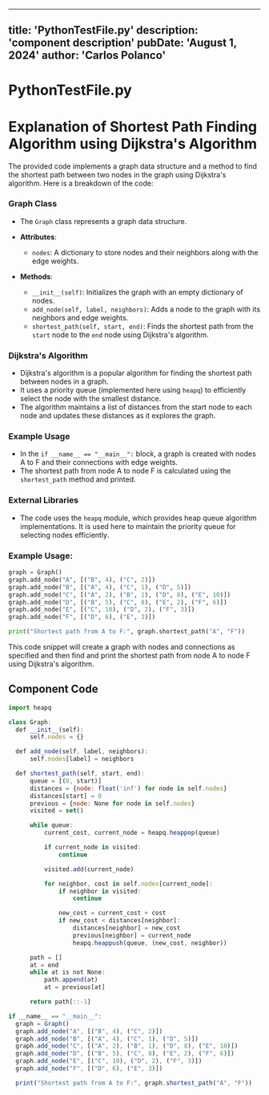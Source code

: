 ---
  title: 'PythonTestFile.py'
  description: 'component description'
  pubDate: 'August 1, 2024'
  author: 'Carlos Polanco'
  ---
  
  
  
  # PythonTestFile.py
  # Explanation of Shortest Path Finding Algorithm using Dijkstra's Algorithm

The provided code implements a graph data structure and a method to find the shortest path between two nodes in the graph using Dijkstra's algorithm. Here is a breakdown of the code:

### Graph Class
- The `Graph` class represents a graph data structure.
- **Attributes**:
  - `nodes`: A dictionary to store nodes and their neighbors along with the edge weights.

- **Methods**:
  - `__init__(self)`: Initializes the graph with an empty dictionary of nodes.
  - `add_node(self, label, neighbors)`: Adds a node to the graph with its neighbors and edge weights.
  - `shortest_path(self, start, end)`: Finds the shortest path from the `start` node to the `end` node using Dijkstra's algorithm.

### Dijkstra's Algorithm
- Dijkstra's algorithm is a popular algorithm for finding the shortest path between nodes in a graph.
- It uses a priority queue (implemented here using `heapq`) to efficiently select the node with the smallest distance.
- The algorithm maintains a list of distances from the start node to each node and updates these distances as it explores the graph.

### Example Usage
- In the `if __name__ == "__main__":` block, a graph is created with nodes A to F and their connections with edge weights.
- The shortest path from node A to node F is calculated using the `shortest_path` method and printed.

### External Libraries
- The code uses the `heapq` module, which provides heap queue algorithm implementations. It is used here to maintain the priority queue for selecting nodes efficiently.

### Example Usage:
```python
graph = Graph()
graph.add_node("A", [("B", 4), ("C", 2)])
graph.add_node("B", [("A", 4), ("C", 1), ("D", 5)])
graph.add_node("C", [("A", 2), ("B", 1), ("D", 8), ("E", 10)])
graph.add_node("D", [("B", 5), ("C", 8), ("E", 2), ("F", 6)])
graph.add_node("E", [("C", 10), ("D", 2), ("F", 3)])
graph.add_node("F", [("D", 6), ("E", 3)])

print("Shortest path from A to F:", graph.shortest_path("A", "F"))
```

This code snippet will create a graph with nodes and connections as specified and then find and print the shortest path from node A to node F using Dijkstra's algorithm.
  
  ## Component Code
  ```jsx
  import heapq

class Graph:
    def __init__(self):
        self.nodes = {}

    def add_node(self, label, neighbors):
        self.nodes[label] = neighbors

    def shortest_path(self, start, end):
        queue = [(0, start)]
        distances = {node: float('inf') for node in self.nodes}
        distances[start] = 0
        previous = {node: None for node in self.nodes}
        visited = set()

        while queue:
            current_cost, current_node = heapq.heappop(queue)

            if current_node in visited:
                continue

            visited.add(current_node)

            for neighbor, cost in self.nodes[current_node]:
                if neighbor in visited:
                    continue

                new_cost = current_cost + cost
                if new_cost < distances[neighbor]:
                    distances[neighbor] = new_cost
                    previous[neighbor] = current_node
                    heapq.heappush(queue, (new_cost, neighbor))

        path = []
        at = end
        while at is not None:
            path.append(at)
            at = previous[at]

        return path[::-1]

if __name__ == "__main__":
    graph = Graph()
    graph.add_node("A", [("B", 4), ("C", 2)])
    graph.add_node("B", [("A", 4), ("C", 1), ("D", 5)])
    graph.add_node("C", [("A", 2), ("B", 1), ("D", 8), ("E", 10)])
    graph.add_node("D", [("B", 5), ("C", 8), ("E", 2), ("F", 6)])
    graph.add_node("E", [("C", 10), ("D", 2), ("F", 3)])
    graph.add_node("F", [("D", 6), ("E", 3)])

    print("Shortest path from A to F:", graph.shortest_path("A", "F"))
  ```
  